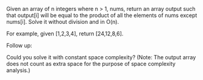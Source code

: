 Given an array of n integers where n > 1, nums, return an array output such that output[i] will be equal to the product of all the elements of nums except nums[i]. Solve it without division and in O(n).

For example, given [1,2,3,4], return [24,12,8,6].

Follow up:

Could you solve it with constant space complexity? (Note: The output array does not count as extra space for the purpose of space complexity analysis.)